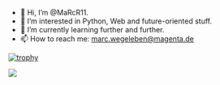- 👋 Hi, I’m @MaRcR11.
- 👀 I’m interested in Python, Web and future-oriented stuff.
- 🌱 I’m currently learning further and further.
- 📫 How to reach me: marc.wegeleben@magenta.de

[![trophy](https://github-profile-trophy.vercel.app/?username=MaRcR11&theme=onedark)](https://github.com/ryo-ma/github-profile-trophy)

<img align="" src="https://github-readme-stats.vercel.app/api/top-langs/?username=MaRcR11&langs_count=10&layout=compact&theme=synthwave&border_radius=25" />
<!---
MaRcR11/MaRcR11 is a ✨ special ✨ repository because its `README.md` (this file) appears on your GitHub profile.
You can click the Preview link to take a look at your changes.
--->

